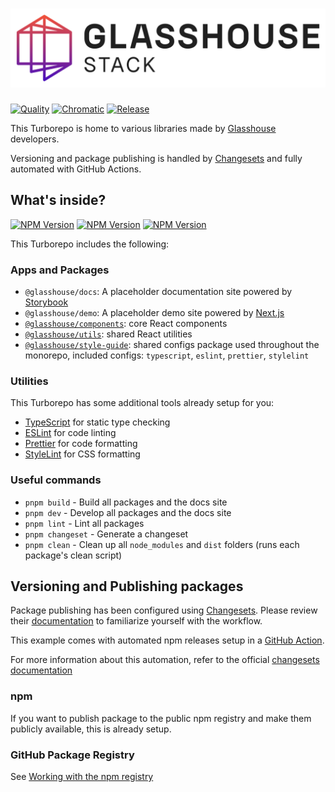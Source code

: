 # ![GVSStack](./assets/gvs-stack.svg)

[![Quality](https://img.shields.io/github/actions/workflow/status/GlasshouseVentureStudio/glasshouse-stack/release.yml?branch=main&style=for-the-badge&logo=githubactions&logoColor=ffffff&label=QUality)](https://github.com/GlasshouseVentureStudio/glasshouse-stack/actions/workflows/quality.yml)
[![Chromatic](https://img.shields.io/github/actions/workflow/status/GlasshouseVentureStudio/glasshouse-stack/chromatic.yml?branch=main&style=for-the-badge&logo=githubactions&logoColor=ffffff&label=Chromatic)](https://github.com/GlasshouseVentureStudio/glasshouse-stack/actions/workflows/chromatic.yml)
[![Release](https://img.shields.io/github/actions/workflow/status/GlasshouseVentureStudio/glasshouse-stack/release.yml?branch=main&style=for-the-badge&logo=githubactions&logoColor=ffffff&label=Release)](https://github.com/GlasshouseVentureStudio/glasshouse-stack/actions/workflows/release.yml)

This Turborepo is home to various libraries made by [Glasshouse](https://www.glasshouseventure.studio/) developers.

Versioning and package publishing is handled by [Changesets](https://github.com/changesets/changesets) and fully automated with GitHub Actions.

## What's inside?

[![NPM Version](https://img.shields.io/npm/v/%40glasshouse%2Fcomponents?style=for-the-badge&logo=npm&label=components)](https://www.npmjs.com/package/@glasshouse/components)
[![NPM Version](https://img.shields.io/npm/v/%40glasshouse%2Futils?style=for-the-badge&logo=npm&label=utils)](https://www.npmjs.com/package/@glasshouse/utils)
[![NPM Version](https://img.shields.io/npm/v/%40glasshouse%2Fstyle-guide?style=for-the-badge&logo=npm&label=style-guide)](https://www.npmjs.com/package/@glasshouse/style-guide)

This Turborepo includes the following:

### Apps and Packages

- `@glasshouse/docs`: A placeholder documentation site powered by [Storybook](https://storybook.js.org/)
- `@glasshouse/demo`: A placeholder demo site powered by [Next.js](https://nextjs.org/)
- [`@glasshouse/components`](https://github.com/GlasshouseVentureStudio/glasshouse-stack/tree/main/packages/components): core React components
- [`@glasshouse/utils`](https://github.com/GlasshouseVentureStudio/glasshouse-stack/tree/main/packages/utils): shared React utilities
- [`@glasshouse/style-guide`](https://github.com/GlasshouseVentureStudio/glasshouse-stack/tree/main/packages/style-guide): shared configs package used throughout the monorepo, included configs: `typescript`, `eslint`, `prettier`, `stylelint`

### Utilities

This Turborepo has some additional tools already setup for you:

- [TypeScript](https://www.typescriptlang.org/) for static type checking
- [ESLint](https://eslint.org/) for code linting
- [Prettier](https://prettier.io) for code formatting
- [StyleLint](https://stylelint.io/) for CSS formatting

### Useful commands

- `pnpm build` - Build all packages and the docs site
- `pnpm dev` - Develop all packages and the docs site
- `pnpm lint` - Lint all packages
- `pnpm changeset` - Generate a changeset
- `pnpm clean` - Clean up all `node_modules` and `dist` folders (runs each package's clean script)

## Versioning and Publishing packages

Package publishing has been configured using [Changesets](https://github.com/changesets/changesets). Please review their [documentation](https://github.com/changesets/changesets#documentation) to familiarize yourself with the workflow.

This example comes with automated npm releases setup in a [GitHub Action](https://github.com/changesets/action).

For more information about this automation, refer to the official [changesets documentation](https://github.com/changesets/changesets/blob/main/docs/automating-changesets.md)

### npm

If you want to publish package to the public npm registry and make them publicly available, this is already setup.

### GitHub Package Registry

See [Working with the npm registry](https://docs.github.com/en/packages/working-with-a-github-packages-registry/working-with-the-npm-registry#publishing-a-package-using-publishconfig-in-the-packagejson-file)

